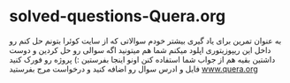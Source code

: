 # solved-questions-Quera.org 
به عنوان تمرین برای یاد گیری بیشتر خودم سوالاتی که از سایت کوئرا بتونم حل کنم رو داخل این ریپوزیتوری اپلود میکنم 
شما هم میتونید اگه سوالی رو حل کردین و دوست داشتین بقیه هم از جواب شما استفاده کنن اونو اینجا بفرستین :)
پروژه رو فورک کنید فایل و ادرس سوال رو اضافه کنید و درخواست مرج بفرستید
www.quera.org
